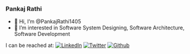 ### Pankaj Rathi

- 👋 Hi, I’m @PankajRathi1405
- 👀 I’m interested in Software System Designing, Software Architecture, Software Development

I can be reached at:
[![LinkedIn](https://img.shields.io/badge/linkedin-%230077B5.svg?style=flat&logo=linkedin&logoColor=white)](https://www.linkedin.com/in/pankaj-rathi/) [![Twitter](https://img.shields.io/twitter/url?label=PankajRathi1405&style=flat&url=https%3A%2F%2Ftwitter.com%2FPankajRathi1405)](https://twitter.com/PankajRathi1405) [![Github](https://img.shields.io/github/followers/pankajrathi1405?label=pankajrathi1405&style=flat)](https://github.com/pankajrathi1405)
